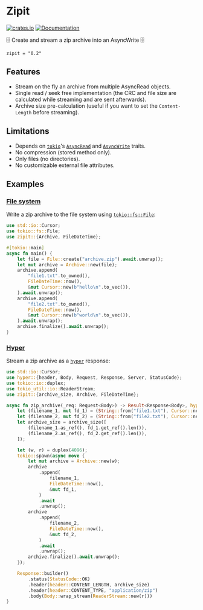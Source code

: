 # Zipit

[![crates.io](https://img.shields.io/crates/v/zipit.svg)](https://crates.io/crates/zipit)
[![Documentation](https://docs.rs/zipit/badge.svg)](https://docs.rs/zipit)

🗄️ Create and stream a zip archive into an AsyncWrite 🗄️

```
zipit = "0.2"
```

## Features

- Stream on the fly an archive from multiple AsyncRead objects.
- Single read / seek free implementation (the CRC and file size are calculated while streaming and are sent afterwards).
- Archive size pre-calculation (useful if you want to set the `Content-Length` before streaming).
  
## Limitations

- Depends on [`tokio`](https://docs.rs/tokio/1.13.0/tokio/io/)'s [`AsyncRead`](https://docs.rs/tokio/1.13.0/tokio/io/trait.AsyncRead.html) and [`AsyncWrite`](https://docs.rs/tokio/1.13.0/tokio/io/trait.AsyncWrite.html) traits.
- No compression (stored method only).
- Only files (no directories).
- No customizable external file attributes.

## Examples

### [File system](examples/fs.rs)

Write a zip archive to the file system using [`tokio::fs::File`](https://docs.rs/tokio/1.13.0/tokio/fs/struct.File.html):

```rust
use std::io::Cursor;
use tokio::fs::File;
use zipit::{Archive, FileDateTime};

#[tokio::main]
async fn main() {
    let file = File::create("archive.zip").await.unwrap();
    let mut archive = Archive::new(file);
    archive.append(
        "file1.txt".to_owned(),
        FileDateTime::now(),
        &mut Cursor::new(b"hello\n".to_vec()),
    ).await.unwrap();
    archive.append(
        "file2.txt".to_owned(),
        FileDateTime::now(),
        &mut Cursor::new(b"world\n".to_vec()),
    ).await.unwrap();
    archive.finalize().await.unwrap();
}
```

### [Hyper](examples/hyper.rs)

Stream a zip archive as a [`hyper`](https://docs.rs/hyper/0.14.14/hyper/) response:

```rust
use std::io::Cursor;
use hyper::{header, Body, Request, Response, Server, StatusCode};
use tokio::io::duplex;
use tokio_util::io::ReaderStream;
use zipit::{archive_size, Archive, FileDateTime};

async fn zip_archive(_req: Request<Body>) -> Result<Response<Body>, hyper::http::Error> {
    let (filename_1, mut fd_1) = (String::from("file1.txt"), Cursor::new(b"hello\n".to_vec()));
    let (filename_2, mut fd_2) = (String::from("file2.txt"), Cursor::new(b"world\n".to_vec()));
    let archive_size = archive_size([
        (filename_1.as_ref(), fd_1.get_ref().len()),
        (filename_2.as_ref(), fd_2.get_ref().len()),
    ]);

    let (w, r) = duplex(4096);
    tokio::spawn(async move {
        let mut archive = Archive::new(w);
        archive
            .append(
                filename_1,
                FileDateTime::now(),
                &mut fd_1,
            )
            .await
            .unwrap();
        archive
            .append(
                filename_2,
                FileDateTime::now(),
                &mut fd_2,
            )
            .await
            .unwrap();
        archive.finalize().await.unwrap();
    });

    Response::builder()
        .status(StatusCode::OK)
        .header(header::CONTENT_LENGTH, archive_size)
        .header(header::CONTENT_TYPE, "application/zip")
        .body(Body::wrap_stream(ReaderStream::new(r)))
}
```
